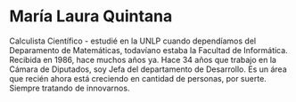 # María Laura Quintana

Calculista Científico - estudié en la UNLP cuando dependíamos del Deparamento de Matemáticas, todavíano estaba la Facultad de Informática. Recibida en 1986, hace muchos años ya.
Hace 34 años que trabajo en la Cámara de Diputados, soy Jefa del departamento de Desarrollo. Es un área que recién ahora está creciendo en cantidad de personas, por suerte.
Siempre tratando de innovarnos.



